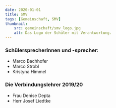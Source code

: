 ```yaml
---
date: 2020-01-01
title: SMV
tags: [Gemeinschaft, SMV]
thumbnail: 
    src: gemeinschaft/smv_logo.jpg
    alt: Das Logo der Schüler mit Verantwortung.
---
```


### Schülersprecherinnen und -sprecher:
* Marco Bachhofer
* Marco Strobl
* Kristyna Himmel

### Die Verbindungslehrer 2019/20
* Frau Denise Depta
* Herr Josef Liedtke